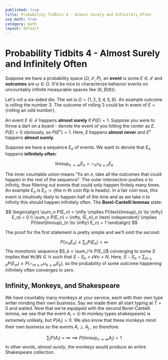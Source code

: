 ```yaml
---
published: true
title: Probability Tidbits 4 - Almost Surely and Infinitely Often
use_math: true
category: math
layout: default
---
```


# Probability Tidbits 4 - Almost Surely and Infinitely Often

Suppose we have a probability space $(\Omega, \mathcal{F}, P)$, an **event** is some $E \in \mathcal{F}$ and **outcomes** are $\omega \in \Omega$. It'd be nice to characterize behavior events on uncountably infinite measurable spaces like $(\mathbb{R}, B(\mathbb{R}))$.

Let's roll a six-sided die. The set is $\Omega = \{1,2,3,4,5,6\}$. An example outcome is rolling the number 3. The outcome of rolling 3 could be in event of $E = \{\text{rolling an odd number}\}$.

An event $E \in \mathcal{F}$ happens **almost surely** if $P(E) = 1$. Suppose you were to throw a dart on a board - denote the event of you hitting the center as $E$. $P(E) = 0$ obviously, so $P(E^c) = 1$. Here, $E$ happens **almost never** and $E^c$ happens **almost surely**.

Suppose we have a sequence $E_n$ of events. We want to denote that $E_n$ happens **infinitely often**:

$$
\text{limsup}_{n \to \infty} E_n = \cap_n\cup_{k \geq n} E_k
$$

The inner countable union means "fix an $n$, take all the outcomes that could happen in the rest of the sequence". The outer intersection pushes $n$ to infinity, thus filtering out events that could only happen finitely many times. An example $E_n$ is $E_n := \{\text{the n-th coin flip is heads}\}$. In a fair coin toss, this event is intuitively likely to happen half of the time and as we take $n$ to infinity this should happen infinitely often. The **Borel-Cantelli lemmas** state:

$$
\begin{align}
\sum_n P(E_n) < \infty \implies P(\text{limsup}_{n \to \infty} E_n) = 0 \\
\sum_n P(E_n) = \infty, (E_n)_n \text{ independent} \implies P(\text{limsup}_{n \to \infty} E_n) = 1
\end{align}
$$

The proof for the first statement is pretty simple and we'll omit the second:

$$
P(\cup_nE_n) \leq \sum_n P(E_n) < \infty
$$
The monotonic sequence $S_k = \sum_i^k P(E_i)$ converging to some $S$ implies that $\forall \epsilon \exists N \in \mathbb{N}$ such that $S - S_n < \epsilon \forall n > N$. Here, $S - S_n = \sum_{m\geq n}P(E_m) \geq P(\cap_{m\geq n} \cup_{k \geq m} E_k)$, so the probability of some outcome happening infinitely often converges to zero.

## Infinity, Monkeys, and Shakespeare
We have countably many monkeys at your service, each with their own type writer minding their own business. Say we made them all start typing at $T = 0$ and waited. Now that we're equipped with the second Borel-Cantelli lemma, we see that the event $A_i = \{\text{i-th monkey types shakespeare}\}$ is extremely unlikely, but $P(A_i) > 0$. We also know that these monkeys mind their own business so the events $A_i \perp A_j$ , so therefore:

$$
\sum_i P(A_i) = \infty \implies P(\text{limsup}_{n \to \infty} A_i) = 1
$$
In other words, *almost surely*, the monkeys would produce an entire Shakespeare collection.

<script src="https://utteranc.es/client.js" repo="OneRaynyDay/oneraynyday.github.io" issue-term="pathname" theme="github-light" crossorigin="anonymous" async> </script>
